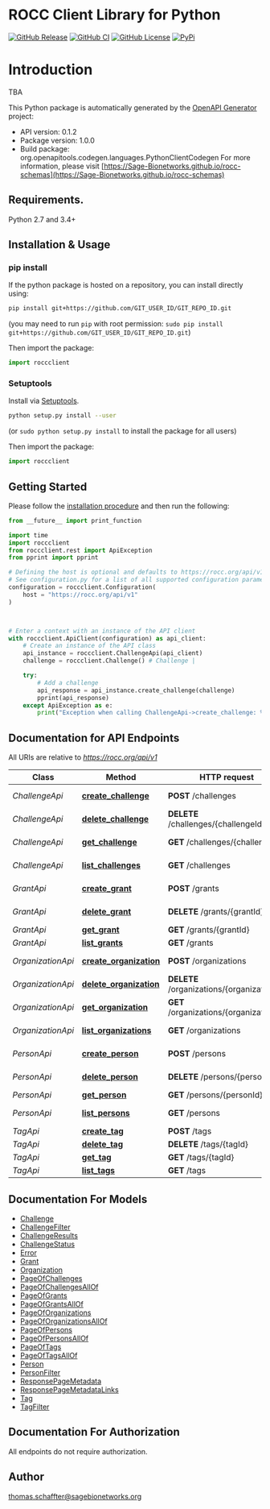 # ROCC Client Library for Python

[![GitHub Release](https://img.shields.io/github/release/Sage-Bionetworks/rocc-client.svg?include_prereleases&color=94398d&labelColor=555555&logoColor=ffffff&style=for-the-badge&logo=github)](https://github.com/Sage-Bionetworks/rocc-client/releases)
[![GitHub CI](https://img.shields.io/github/workflow/status/Sage-Bionetworks/rocc-client/ci.svg?color=94398d&labelColor=555555&logoColor=ffffff&style=for-the-badge&logo=github)](https://github.com/Sage-Bionetworks/rocc-client)
[![GitHub License](https://img.shields.io/github/license/Sage-Bionetworks/rocc-client.svg?color=94398d&labelColor=555555&logoColor=ffffff&style=for-the-badge&logo=github)](https://github.com/Sage-Bionetworks/rocc-client)
[![PyPi](https://img.shields.io/pypi/v/rocc-client.svg?color=94398d&labelColor=555555&logoColor=ffffff&style=for-the-badge&label=PyPi&logo=PyPi)](https://pypi.org/project/rocc-client)

# Introduction
TBA


This Python package is automatically generated by the [OpenAPI Generator](https://openapi-generator.tech) project:

- API version: 0.1.2
- Package version: 1.0.0
- Build package: org.openapitools.codegen.languages.PythonClientCodegen
For more information, please visit [https://Sage-Bionetworks.github.io/rocc-schemas](https://Sage-Bionetworks.github.io/rocc-schemas)

## Requirements.

Python 2.7 and 3.4+

## Installation & Usage
### pip install

If the python package is hosted on a repository, you can install directly using:

```sh
pip install git+https://github.com/GIT_USER_ID/GIT_REPO_ID.git
```
(you may need to run `pip` with root permission: `sudo pip install git+https://github.com/GIT_USER_ID/GIT_REPO_ID.git`)

Then import the package:
```python
import roccclient
```

### Setuptools

Install via [Setuptools](http://pypi.python.org/pypi/setuptools).

```sh
python setup.py install --user
```
(or `sudo python setup.py install` to install the package for all users)

Then import the package:
```python
import roccclient
```

## Getting Started

Please follow the [installation procedure](#installation--usage) and then run the following:

```python
from __future__ import print_function

import time
import roccclient
from roccclient.rest import ApiException
from pprint import pprint

# Defining the host is optional and defaults to https://rocc.org/api/v1
# See configuration.py for a list of all supported configuration parameters.
configuration = roccclient.Configuration(
    host = "https://rocc.org/api/v1"
)



# Enter a context with an instance of the API client
with roccclient.ApiClient(configuration) as api_client:
    # Create an instance of the API class
    api_instance = roccclient.ChallengeApi(api_client)
    challenge = roccclient.Challenge() # Challenge |

    try:
        # Add a challenge
        api_response = api_instance.create_challenge(challenge)
        pprint(api_response)
    except ApiException as e:
        print("Exception when calling ChallengeApi->create_challenge: %s\n" % e)

```

## Documentation for API Endpoints

All URIs are relative to *https://rocc.org/api/v1*

Class | Method | HTTP request | Description
------------ | ------------- | ------------- | -------------
*ChallengeApi* | [**create_challenge**](docs/ChallengeApi.md#create_challenge) | **POST** /challenges | Add a challenge
*ChallengeApi* | [**delete_challenge**](docs/ChallengeApi.md#delete_challenge) | **DELETE** /challenges/{challengeId} | Delete a challenge
*ChallengeApi* | [**get_challenge**](docs/ChallengeApi.md#get_challenge) | **GET** /challenges/{challengeId} | Get a challenge
*ChallengeApi* | [**list_challenges**](docs/ChallengeApi.md#list_challenges) | **GET** /challenges | List all the challenges
*GrantApi* | [**create_grant**](docs/GrantApi.md#create_grant) | **POST** /grants | Create a grant
*GrantApi* | [**delete_grant**](docs/GrantApi.md#delete_grant) | **DELETE** /grants/{grantId} | Delete a grant
*GrantApi* | [**get_grant**](docs/GrantApi.md#get_grant) | **GET** /grants/{grantId} | Get a grant
*GrantApi* | [**list_grants**](docs/GrantApi.md#list_grants) | **GET** /grants | Get all grants
*OrganizationApi* | [**create_organization**](docs/OrganizationApi.md#create_organization) | **POST** /organizations | Create an organization
*OrganizationApi* | [**delete_organization**](docs/OrganizationApi.md#delete_organization) | **DELETE** /organizations/{organizationId} | Delete an organization
*OrganizationApi* | [**get_organization**](docs/OrganizationApi.md#get_organization) | **GET** /organizations/{organizationId} | Get an organization
*OrganizationApi* | [**list_organizations**](docs/OrganizationApi.md#list_organizations) | **GET** /organizations | Get all organizations
*PersonApi* | [**create_person**](docs/PersonApi.md#create_person) | **POST** /persons | Create a person
*PersonApi* | [**delete_person**](docs/PersonApi.md#delete_person) | **DELETE** /persons/{personId} | Delete a person
*PersonApi* | [**get_person**](docs/PersonApi.md#get_person) | **GET** /persons/{personId} | Get a person
*PersonApi* | [**list_persons**](docs/PersonApi.md#list_persons) | **GET** /persons | Get all persons
*TagApi* | [**create_tag**](docs/TagApi.md#create_tag) | **POST** /tags | Create a tag
*TagApi* | [**delete_tag**](docs/TagApi.md#delete_tag) | **DELETE** /tags/{tagId} | Delete a tag
*TagApi* | [**get_tag**](docs/TagApi.md#get_tag) | **GET** /tags/{tagId} | Get a tag
*TagApi* | [**list_tags**](docs/TagApi.md#list_tags) | **GET** /tags | Get all tags


## Documentation For Models

 - [Challenge](docs/Challenge.md)
 - [ChallengeFilter](docs/ChallengeFilter.md)
 - [ChallengeResults](docs/ChallengeResults.md)
 - [ChallengeStatus](docs/ChallengeStatus.md)
 - [Error](docs/Error.md)
 - [Grant](docs/Grant.md)
 - [Organization](docs/Organization.md)
 - [PageOfChallenges](docs/PageOfChallenges.md)
 - [PageOfChallengesAllOf](docs/PageOfChallengesAllOf.md)
 - [PageOfGrants](docs/PageOfGrants.md)
 - [PageOfGrantsAllOf](docs/PageOfGrantsAllOf.md)
 - [PageOfOrganizations](docs/PageOfOrganizations.md)
 - [PageOfOrganizationsAllOf](docs/PageOfOrganizationsAllOf.md)
 - [PageOfPersons](docs/PageOfPersons.md)
 - [PageOfPersonsAllOf](docs/PageOfPersonsAllOf.md)
 - [PageOfTags](docs/PageOfTags.md)
 - [PageOfTagsAllOf](docs/PageOfTagsAllOf.md)
 - [Person](docs/Person.md)
 - [PersonFilter](docs/PersonFilter.md)
 - [ResponsePageMetadata](docs/ResponsePageMetadata.md)
 - [ResponsePageMetadataLinks](docs/ResponsePageMetadataLinks.md)
 - [Tag](docs/Tag.md)
 - [TagFilter](docs/TagFilter.md)


## Documentation For Authorization

 All endpoints do not require authorization.

## Author

thomas.schaffter@sagebionetworks.org


